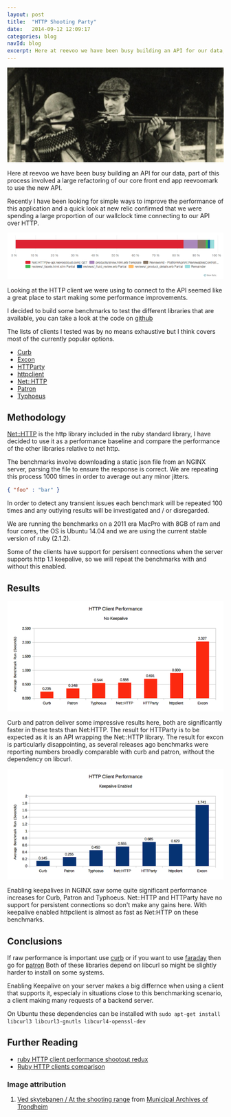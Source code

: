 ```yaml
---
layout: post
title:  "HTTP Shooting Party"
date:   2014-09-12 12:09:17
categories: blog
navId: blog
excerpt: Here at reevoo we have been busy building an API for our data, part of this process involved a large refactoring of our core front end app reevoomark to use the new API.
---
```


![HTTP Shooting Party](/assets/http-shooting-party.jpg)

Here at reevoo we have been busy building an API for our data, part of this process
involved a large refactoring of our core front end app reevoomark to use the new API.

Recently I have been looking for simple ways to improve the performance of this application
and a quick look at new relic confirmed that we were spending a large proportion of our wallclock
time connecting to our API over HTTP.

![new relic application trace](/assets/reevoomark-new-relic-trace.png)

Looking at the HTTP client we were using to connect to the API seemed like a great place to start
making some performance improvements.

I decided to build some benchmarks to test the different libraries that are available, you can take
a look at the code on [github](https://github.com/errm/http_shooting_party)

The lists of clients I tested was by no means exhaustive but I think covers most of the currently popular options.

* [Curb](https://github.com/taf2/curb)
* [Excon](https://github.com/excon/excon)
* [HTTParty](https://github.com/jnunemaker/httparty)
* [httpclient](https://github.com/nahi/httpclient)
* [Net::HTTP](http://ruby-doc.org/stdlib-2.1.1/libdoc/net/http/rdoc/Net/HTTP.html)
* [Patron](http://toland.github.io/patron/)
* [Typhoeus](https://github.com/typhoeus/typhoeus)

## Methodology

[Net::HTTP](http://ruby-doc.org/stdlib-2.1.1/libdoc/net/http/rdoc/Net/HTTP.html) is the http library
included in the ruby standard library, I have decided to use it as a performance baseline and compare
the performance of the other libraries relative to net http.

The benchmarks involve downloading a static json file from an NGINX server, parsing the file to ensure
the response is correct. We are repeating this process 1000 times in order to average out any minor jitters.

~~~ json
{ "foo" : "bar" }
~~~

In order to detect any transient issues each benchmark will be repeated 100 times and any outlying results will be
investigated and / or disregarded.

We are running the benchmarks on a 2011 era MacPro with 8GB of ram and four cores, the OS is Ubuntu 14.04 and we are using the current stable version
of ruby (2.1.2).

Some of the clients have support for persisent connections when the server supports http 1.1 keepalive, so we will repeat the benchmarks with and without this enabled.

## Results

![Results With No Keepalive](/assets/http-shooting-party-nokeepalive-results.png)

Curb and patron deliver some impressive results here, both are significantly faster in these tests than Net:HTTP.
The result for HTTParty is to be expected as it is an API wrapping the Net::HTTP library. The result for excon is particularly
disappointing, as several releases ago benchmarks were reporting numbers broadly comparable with curb and patron, without the
dependency on libcurl.


![Results With Keepalive](/assets/http-shooting-party-keepalive-results.png)

Enabling keepalives in NGINX saw some quite significant performance increases for Curb, Patron and Typhoeus.
Net::HTTP and HTTParty have no support for persistent connections so don't make any gains here.
With keepalive enabled httpclient is almost as fast as Net:HTTP on these benchmarks.


## Conclusions

If raw performance is important use [curb](https://github.com/taf2/curb) or if you want to use [faraday](https://github.com/lostisland/faraday) then go for [patron](https://github.com/toland/patron)
Both of these libraries depend on libcurl so might be slightly harder to install on some systems.

Enabling Keepalive on your server makes a big differnce when using a client that supports it, especialy in situations close to this benchmarking scenario, a client making many requests of a backend server.

On Ubuntu these dependencies can be installed with `sudo apt-get install libcurl3 libcurl3-gnutls libcurl4-openssl-dev`


## Further Reading

* [ruby HTTP client performance shootout redux](http://bibwild.wordpress.com/2012/04/30/ruby-http-performance-shootout-redux/)
* [Ruby HTTP clients comparison](http://bit.ly/RubyHTTPClients)

### Image attribution

1. [Ved skytebanen / At the shooting range](https://flic.kr/p/69NK66) from [Municipal Archives of Trondheim](https://www.flickr.com/photos/trondheim_byarkiv/)
